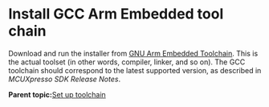 # Install GCC Arm Embedded tool chain 

Download and run the installer from [GNU Arm Embedded Toolchain](https://developer.arm.com/tools-and-software/open-source-software/developer-tools/gnu-toolchain/gnu-rm). This is the actual toolset \(in other words, compiler, linker, and so on\). The GCC toolchain should correspond to the latest supported version, as described in *MCUXpresso SDK Release Notes*.

**Parent topic:**[Set up toolchain](../topics/armgcc_set_up_toolchain.md)

